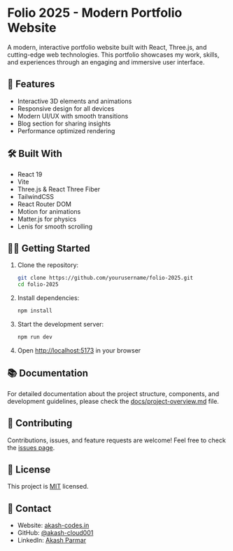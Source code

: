 # Folio 2025 - Modern Portfolio Website

A modern, interactive portfolio website built with React, Three.js, and cutting-edge web technologies. This portfolio showcases my work, skills, and experiences through an engaging and immersive user interface.

## 🚀 Features

- Interactive 3D elements and animations
- Responsive design for all devices
- Modern UI/UX with smooth transitions
- Blog section for sharing insights
- Performance optimized rendering

## 🛠️ Built With

- React 19
- Vite
- Three.js & React Three Fiber
- TailwindCSS
- React Router DOM
- Motion for animations
- Matter.js for physics
- Lenis for smooth scrolling

## 🏃‍♂️ Getting Started

1. Clone the repository:
   ```bash
   git clone https://github.com/yourusername/folio-2025.git
   cd folio-2025
   ```

2. Install dependencies:
   ```bash
   npm install
   ```

3. Start the development server:
   ```bash
   npm run dev
   ```

4. Open [http://localhost:5173](http://localhost:5173) in your browser

## 📚 Documentation

For detailed documentation about the project structure, components, and development guidelines, please check the [docs/project-overview.md](docs/project-overview.md) file.

## 🤝 Contributing

Contributions, issues, and feature requests are welcome! Feel free to check the [issues page](https://github.com/yourusername/folio-2025/issues).

## 📝 License

This project is [MIT](LICENSE) licensed.

## 👤 Contact

- Website: [akash-codes.in](https://akash-codes.in)
- GitHub: [@akash-cloud001](https://github.com/akashcloud001)
- LinkedIn: [Akash Parmar](https://www.linkedin.com/in/akash-parmar-/)

